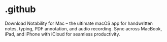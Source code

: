 # .github
Download Notability for Mac – the ultimate macOS app for handwritten notes, typing, PDF annotation, and audio recording. Sync across MacBook, iPad, and iPhone with iCloud for seamless productivity.

